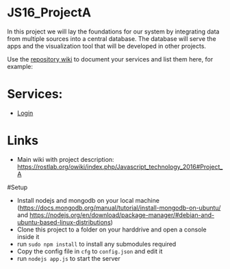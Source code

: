# JS16_ProjectA
In this project we will lay the foundations for our system by integrating data from multiple sources into a central database. The database will serve the apps and the visualization tool that will be developed in other projects.


Use the [repository wiki](https://github.com/Rostlab/JS16_ProjectA/wiki/) to document your services and list them here, for example:

# Services:
  - [Login](https://github.com/Rostlab/JS16_ProjectA/wiki/Login)

# Links

  - Main wiki with project description: https://rostlab.org/owiki/index.php/Javascript_technology_2016#Project_A

#Setup
* Install nodejs and mongodb on your local machine (https://docs.mongodb.org/manual/tutorial/install-mongodb-on-ubuntu/ and https://nodejs.org/en/download/package-manager/#debian-and-ubuntu-based-linux-distributions)
* Clone this project to a folder on your harddrive and open a console inside it
* run `sudo npm install` to install any submodules required
* Copy the config file in `cfg` to `config.json` and edit it
* run `nodejs app.js` to start the server
